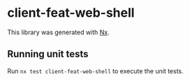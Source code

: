 # client-feat-web-shell

This library was generated with [Nx](https://nx.dev).

## Running unit tests

Run `nx test client-feat-web-shell` to execute the unit tests.
